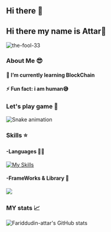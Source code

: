 ## Hi there 👋

<!--
**Fariddudin-attar/Fariddudin-attar** is a ✨ _special_ ✨ repository because its `README.md` (this file) appears on your GitHub profile.

Here are some ideas to get you started:

- 🔭 I’m currently working on ...
- 🌱 I’m currently learning ...
- 👯 I’m looking to collaborate on ...
- 🤔 I’m looking for help with ...
- 💬 Ask me about ...
- 📫 How to reach me: ...
- 😄 Pronouns: ...
- ⚡ Fun fact: ...
-->

## Hi there  my name is Attar👋

![the-fool-33](img/github-header1-image.png)

<!--
**the-fool-33/the-fool-33** is a ✨ _special_ ✨ repository because its `README.md` (this file) appears on your GitHub profile.

Here are some ideas to get you started:

- 🔭 I’m currently working on ...
- 🌱 I’m currently learning ...
- 👯 I’m looking to collaborate on ...
- 🤔 I’m looking for help with ...
- 💬 Ask me about ...
- 📫 How to reach me: ...
- 😄 Pronouns: ...
- ⚡ Fun fact: ...
-->
 
### About Me 😎
#### 🌱 I’m currently learning **BlockChain**
#### ⚡ Fun fact: **i am human😅**

### Let's play game 🐍
<img src="https://raw.githubusercontent.com/the-fool-33/the-fool-33/output/snake.svg" alt="Snake animation" />

###

### Skills ⭐

#### -Languages 👨‍💻
 [![My Skills](https://skillicons.dev/icons?i=javascript,py,cpp,solidity,go,rust&theme=light)](https://skillicons.dev)
#### -FrameWorks & Library 🚀
<img src="https://img.shields.io/badge/OpenZeppelin-4E5EE4?logo=OpenZeppelin&logoColor=fff&style=for-the-badge"  />
<img src=""  />
<img src=""  />

### MY stats 📈
![Fariddudin-attar's GitHub stats](https://github-readme-stats.vercel.app/api?username=Fariddudin-attar&show_icons=true&theme=dark)
 

 

 